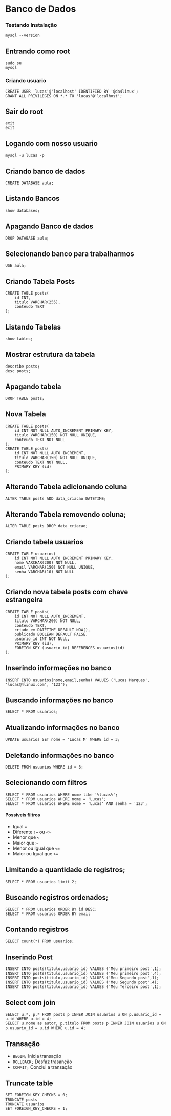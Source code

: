 # Banco de Dados

### Testando Instalação
```
mysql --version
```

## Entrando como root
```
sudo su
mysql
```

### Criando usuario
```
CREATE USER 'lucas'@'localhost' IDENTIFIED BY '@da4linux';
GRANT ALL PRIVILEGES ON *.* TO 'lucas'@'localhost';
```

## Sair do root
```
exit
exit
```

## Logando com nosso usuario
```
mysql -u lucas -p
```

## Criando banco de dados
```
CREATE DATABASE aula;
```

## Listando Bancos
```
show databases;
```

## Apagando Banco de dados
```
DROP DATABASE aula;
```

## Selecionando banco para trabalharmos
```
USE aula;
```

## Criando Tabela Posts
```
CREATE TABLE posts(
	id INT,
	titulo VARCHAR(255),
	conteudo TEXT
);
```

## Listando Tabelas
```
show tables;
```

## Mostrar estrutura da tabela
```
describe posts;
desc posts;
```

## Apagando tabela
```
DROP TABLE posts;
```

## Nova Tabela
```
CREATE TABLE posts(
	id INT NOT NULL AUTO_INCREMENT PRIMARY KEY,
	titulo VARCHAR(150) NOT NULL UNIQUE,
	conteudo TEXT NOT NULL
);
CREATE TABLE posts(
	id INT NOT NULL AUTO_INCREMENT,
	titulo VARCHAR(150) NOT NULL UNIQUE,
	conteudo TEXT NOT NULL,
	PRIMARY KEY (id)
);
```

## Alterando Tabela adicionando coluna
```
ALTER TABLE posts ADD data_criacao DATETIME;
```
## Alterando Tabela removendo coluna;
```
ALTER TABLE posts DROP data_criacao;
```

## Criando tabela usuarios
```
CREATE TABLE usuarios(
	id INT NOT NULL AUTO_INCREMENT PRIMARY KEY,
	nome VARCHAR(200) NOT NULL,
	email VARCHAR(150) NOT NULL UNIQUE,
	senha VARCHAR(10) NOT NULL
);
```

## Criando nova tabela posts com chave estrangeira
```
CREATE TABLE posts(
	id INT NOT NULL AUTO_INCREMENT,
	titulo VARCHAR(200) NOT NULL,
	conteudo TEXT,
	criado_em DATETIME DEFAULT NOW(),
	publicado BOOLEAN DEFAULT FALSE,
	usuario_id INT NOT NULL,
	PRIMARY KEY (id),
	FOREIGN KEY (usuario_id) REFERENCES usuarios(id)
);
```

## Inserindo informações no banco

```
INSERT INTO usuarios(nome,email,senha) VALUES ('Lucas Marques', 'lucas@4linux.com', '123');
```

## Buscando informações no banco
```
SELECT * FROM usuarios;
```

## Atualizando informações no banco
```
UPDATE usuarios SET nome = 'Lucas M' WHERE id = 3;
```

## Deletando informações no banco
```
DELETE FROM usuarios WHERE id = 3;
```

## Selecionando com filtros
```
SELECT * FROM usuarios WHERE nome like '%lucas%';
SELECT * FROM usuarios WHERE nome = 'Lucas';
SELECT * FROM usuarios WHERE nome = 'Lucas' AND senha = '123';
```

#### Possiveis filtros
- Igual `=`
- Diferente `!=` ou `<>`
- Menor que `<`
- Maior que `>`
- Menor ou Igual que `<=`
- Maior ou Igual que `>=`

## Limitando a quantidade de registros;
```
SELECT * FROM usuarios limit 2;
```

## Buscando registros ordenados;
```
SELECT * FROM usuarios ORDER BY id DESC;
SELECT * FROM usuarios ORDER BY email
```

## Contando registros
```
SELECT count(*) FROM usuarios;
```

## Inserindo Post
```
INSERT INTO posts(titulo,usuario_id) VALUES ('Meu primeiro post',1);
INSERT INTO posts(titulo,usuario_id) VALUES ('Meu primeiro post',4);
INSERT INTO posts(titulo,usuario_id) VALUES ('Meu Segundo post',1);
INSERT INTO posts(titulo,usuario_id) VALUES ('Meu Segundo post',4);
INSERT INTO posts(titulo,usuario_id) VALUES ('Meu Terceiro post',1);
```

## Select com join
```
SELECT u.*, p.* FROM posts p INNER JOIN usuarios u ON p.usuario_id = u.id WHERE u.id = 4;
SELECT u.nome as autor, p.titulo FROM posts p INNER JOIN usuarios u ON p.usuario_id = u.id WHERE u.id = 4;
```

## Transação
- `BEGIN;` Inicia transação
- `ROLLBACK;` Desfaz trasanção
- `COMMIT;` Conclui a transação

##  Truncate table
```
SET FOREIGN_KEY_CHECKS = 0;
TRUNCATE posts
TRUNCATE usuarios
SET FOREIGN_KEY_CHECKS = 1;
```